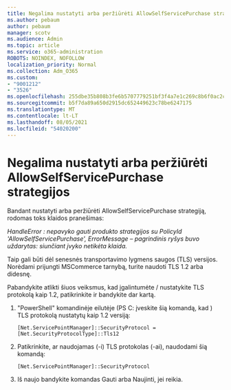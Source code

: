 ```yaml
---
title: Negalima nustatyti arba peržiūrėti AllowSelfServicePurchase strategijos
ms.author: pebaum
author: pebaum
manager: scotv
ms.audience: Admin
ms.topic: article
ms.service: o365-administration
ROBOTS: NOINDEX, NOFOLLOW
localization_priority: Normal
ms.collection: Adm_O365
ms.custom:
- "9001212"
- "3526"
ms.openlocfilehash: 255dbe35b808b3fe6b5707779251bf3f4a7e1c269c8b6f0ac2cb43ca03c469e9
ms.sourcegitcommit: b5f7da89a650d2915dc652449623c78be6247175
ms.translationtype: MT
ms.contentlocale: lt-LT
ms.lasthandoff: 08/05/2021
ms.locfileid: "54020200"
---
```

# <a name="unable-to-set-or-view-the-allowselfservicepurchase-policy"></a>Negalima nustatyti arba peržiūrėti AllowSelfServicePurchase strategijos

Bandant nustatyti arba peržiūrėti AllowSelfServicePurchase strategiją, rodomas toks klaidos pranešimas:

*HandleError : nepavyko gauti produkto strategijos su PolicyId 'AllowSelfServicePurchase', ErrorMessage – pagrindinis ryšys buvo uždarytas: siunčiant įvyko netikėta klaida.*

Taip gali būti dėl senesnės transportavimo lygmens saugos (TLS) versijos. Norėdami prijungti MSCommerce tarnybą, turite naudoti TLS 1.2 arba didesnę.  

Pabandykite atlikti šiuos veiksmus, kad įgalintumėte / nustatykite TLS protokolą kaip 1.2, patikrinkite ir bandykite dar kartą.
 1. "PowerShell" komandinėje eilutėje (PS C: įveskite šią komandą, kad \) TLS protokolą nustatytų kaip 1.2 versiją:

    `[Net.ServicePointManager]::SecurityProtocol = [Net.SecurityProtocolType]::Tls12`

2. Patikrinkite, ar naudojamas (-i) TLS protokolas (-ai), naudodami šią komandą:

    `[Net.ServicePointManager]::SecurityProtocol` 

3. Iš naujo bandykite komandas Gauti arba Naujinti, jei reikia.

